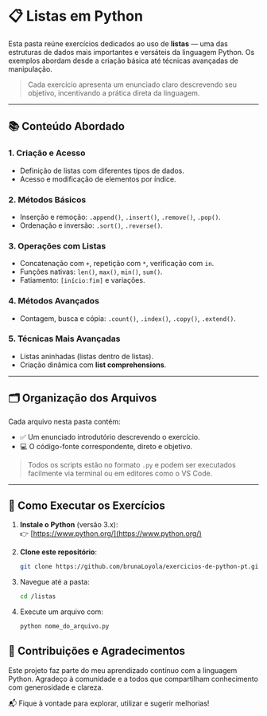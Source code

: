 # 📋 Listas em Python

Esta pasta reúne exercícios dedicados ao uso de **listas** — uma das estruturas de dados mais importantes e versáteis da linguagem Python. Os exemplos abordam desde a criação básica até técnicas avançadas de manipulação.

> Cada exercício apresenta um enunciado claro descrevendo seu objetivo, incentivando a prática direta da linguagem.

---

## 📚 Conteúdo Abordado

### 1. Criação e Acesso
- Definição de listas com diferentes tipos de dados.
- Acesso e modificação de elementos por índice.

### 2. Métodos Básicos
- Inserção e remoção: `.append()`, `.insert()`, `.remove()`, `.pop()`.
- Ordenação e inversão: `.sort()`, `.reverse()`.

### 3. Operações com Listas
- Concatenação com `+`, repetição com `*`, verificação com `in`.
- Funções nativas: `len()`, `max()`, `min()`, `sum()`.
- Fatiamento: `[início:fim]` e variações.

### 4. Métodos Avançados
- Contagem, busca e cópia: `.count()`, `.index()`, `.copy()`, `.extend()`.

### 5. Técnicas Mais Avançadas
- Listas aninhadas (listas dentro de listas).
- Criação dinâmica com **list comprehensions**.

---

## 🗂 Organização dos Arquivos

Cada arquivo nesta pasta contém:

- ✅ Um enunciado introdutório descrevendo o exercício.
- 💻 O código-fonte correspondente, direto e objetivo.

> Todos os scripts estão no formato `.py` e podem ser executados facilmente via terminal ou em editores como o VS Code.

---

## 🚀 Como Executar os Exercícios

1. **Instale o Python** (versão 3.x):  
   👉 [https://www.python.org/](https://www.python.org/)

2. **Clone este repositório**:
   ```bash
   git clone https://github.com/brunaLoyola/exercicios-de-python-pt.git
3. Navegue até a pasta:
   ```bash
   cd /listas
4. Execute um arquivo com:
   ```bash
   python nome_do_arquivo.py

## 🤝 Contribuições e Agradecimentos
Este projeto faz parte do meu aprendizado contínuo com a linguagem Python.
Agradeço à comunidade e a todos que compartilham conhecimento com generosidade e clareza.

📬 Fique à vontade para explorar, utilizar e sugerir melhorias!
